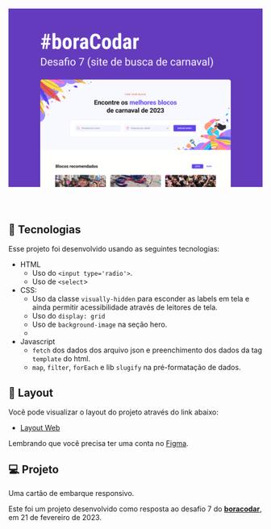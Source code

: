 <h1 align="center">
    <img alt="Find your block" src=".github/cover.png" />
</h1>

<br>

## 🧪 Tecnologias

Esse projeto foi desenvolvido usando as seguintes tecnologias:

- HTML
  - Uso do `<input type='radio'>`.
  - Uso de `<select`>
- CSS:
  - Uso da classe `visually-hidden` para esconder as labels em tela e ainda permitir acessibilidade através de leitores de tela.
  - Uso do `display: grid`
  - Uso de `background-image` na seção hero.
  -
- Javascript
  - `fetch` dos dados dos arquivo json e preenchimento dos dados da tag `template` do html.
  - `map`, `filter`, `forEach` e lib `slugify` na pré-formatação de dados.

## 🔖 Layout

Você pode visualizar o layout do projeto através do link abaixo:

- [Layout Web](https://www.figma.com/community/file/1207675804423978995)

Lembrando que você precisa ter uma conta no [Figma](http://figma.com/).

## 💻 Projeto

Uma cartão de embarque responsivo.

Este foi um projeto desenvolvido como resposta ao desafio 7 do **[boracodar](https://boracodar.dev/#)**, em 21 de fevereiro de 2023.
